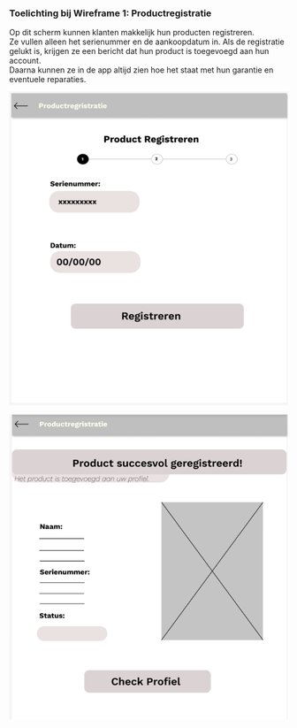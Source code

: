 ### Toelichting bij Wireframe 1: Productregistratie

Op dit scherm kunnen klanten makkelijk hun producten registreren.  
Ze vullen alleen het serienummer en de aankoopdatum in.
Als de registratie gelukt is, krijgen ze een bericht dat hun product is toegevoegd aan hun account.  
Daarna kunnen ze in de app altijd zien hoe het staat met hun garantie en eventuele reparaties.  

![Registeren1](Productregristratie1.png)


![Registeren2](Productregristatie2.png)
